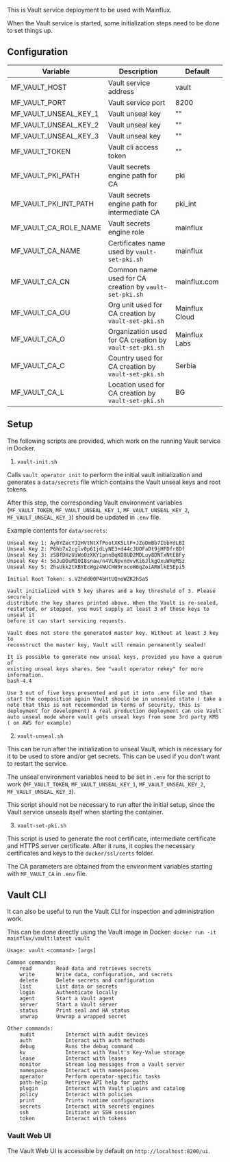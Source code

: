 This is Vault service deployment to be used with Mainflux.

When the Vault service is started, some initialization steps need to be done to set things up.

## Configuration

| Variable                  | Description                                                             | Default        |
| ------------------------- | ----------------------------------------------------------------------- | -------------- |
| MF_VAULT_HOST             | Vault service address                                                   | vault          |
| MF_VAULT_PORT             | Vault service port                                                      | 8200           |
| MF_VAULT_UNSEAL_KEY_1     | Vault unseal key                                                        | ""             |
| MF_VAULT_UNSEAL_KEY_2     | Vault unseal key                                                        | ""             |
| MF_VAULT_UNSEAL_KEY_3     | Vault unseal key                                                        | ""             |
| MF_VAULT_TOKEN            | Vault cli access token                                                  | ""             |
| MF_VAULT_PKI_PATH         | Vault secrets engine path for CA                                        | pki            |
| MF_VAULT_PKI_INT_PATH     | Vault secrets engine path for intermediate CA                           | pki_int        |
| MF_VAULT_CA_ROLE_NAME     | Vault secrets engine role                                               | mainflux       |
| MF_VAULT_CA_NAME          | Certificates name used by `vault-set-pki.sh`                            | mainflux       |
| MF_VAULT_CA_CN            | Common name used for CA creation by `vault-set-pki.sh`                  | mainflux.com   |
| MF_VAULT_CA_OU            | Org unit used for CA creation by `vault-set-pki.sh`                     | Mainflux Cloud |
| MF_VAULT_CA_O             | Organization used for CA creation by `vault-set-pki.sh`                 | Mainflux Labs  |
| MF_VAULT_CA_C             | Country used for CA creation by `vault-set-pki.sh`                      | Serbia         |
| MF_VAULT_CA_L             | Location used for CA creation by `vault-set-pki.sh`                     | BG             |


## Setup

The following scripts are provided, which work on the running Vault service in Docker.

1. `vault-init.sh`

Calls `vault operator init` to perform the initial vault initialization and generates
a `data/secrets` file which contains the Vault unseal keys and root tokens.

After this step, the corresponding Vault environment variables (`MF_VAULT_TOKEN`, `MF_VAULT_UNSEAL_KEY_1`,
`MF_VAULT_UNSEAL_KEY_2`, `MF_VAULT_UNSEAL_KEY_3`) should be updated in `.env` file.

Example contents for `data/secrets`:

```
Unseal Key 1: Ay0YZecYJ2HVtNtXfPootXK5LtF+JZoDmBb7IbbYdLBI
Unseal Key 2: P6hb7x2cglv0p61jdLyNE3+d44cJUOFaDt9jHFDfr8Df
Unseal Key 3: zSBfDHzUiWoOzXKY1pnnBqKO8UD2MDLuy8DNTxNtEBFy
Unseal Key 4: 5oJuDDuMI0I8snaw/n4VLNpvndvvKi6JlkgOxuWXqMSz
Unseal Key 5: ZhsUkk2tXBYEcWgz4WUCHH9rocoW6qZoiARWlkE5Epi5

Initial Root Token: s.V2hdd00P4bHtUQnoWZK2hSaS

Vault initialized with 5 key shares and a key threshold of 3. Please securely
distribute the key shares printed above. When the Vault is re-sealed,
restarted, or stopped, you must supply at least 3 of these keys to unseal it
before it can start servicing requests.

Vault does not store the generated master key. Without at least 3 key to
reconstruct the master key, Vault will remain permanently sealed!

It is possible to generate new unseal keys, provided you have a quorum of
existing unseal keys shares. See "vault operator rekey" for more information.
bash-4.4

Use 3 out of five keys presented and put it into .env file and than start the composition again Vault should be in unsealed state ( take a note that this is not recommended in terms of security, this is deployment for development) A real production deployment can use Vault auto unseal mode where vault gets unseal keys from some 3rd party KMS ( on AWS for example)
```

2. `vault-unseal.sh`

This can be run after the initialization to unseal Vault, which is necessary for it to be used to store and/or get secrets.
This can be used if you don't want to restart the service.

The unseal environment variables need to be set in `.env` for the script to work (`MF_VAULT_TOKEN`, `MF_VAULT_UNSEAL_KEY_1`,
`MF_VAULT_UNSEAL_KEY_2`, `MF_VAULT_UNSEAL_KEY_3`).

This script should not be necessary to run after the initial setup, since the Vault service unseals itself when
starting the container.

3. `vault-set-pki.sh`

This script is used to generate the root certificate, intermediate certificate and HTTPS server certificate.
After it runs, it copies the necessary certificates and keys to the `docker/ssl/certs` folder.

The CA parameters are obtained from the environment variables starting with `MF_VAULT_CA` in `.env` file.

## Vault CLI 

It can also be useful to run the Vault CLI for inspection and administration work.

This can be done directly using the Vault image in Docker: `docker run -it mainflux/vault:latest vault`

```
Usage: vault <command> [args]

Common commands:
    read        Read data and retrieves secrets
    write       Write data, configuration, and secrets
    delete      Delete secrets and configuration
    list        List data or secrets
    login       Authenticate locally
    agent       Start a Vault agent
    server      Start a Vault server
    status      Print seal and HA status
    unwrap      Unwrap a wrapped secret

Other commands:
    audit          Interact with audit devices
    auth           Interact with auth methods
    debug          Runs the debug command
    kv             Interact with Vault's Key-Value storage
    lease          Interact with leases
    monitor        Stream log messages from a Vault server
    namespace      Interact with namespaces
    operator       Perform operator-specific tasks
    path-help      Retrieve API help for paths
    plugin         Interact with Vault plugins and catalog
    policy         Interact with policies
    print          Prints runtime configurations
    secrets        Interact with secrets engines
    ssh            Initiate an SSH session
    token          Interact with tokens
```

### Vault Web UI

The Vault Web UI is accessible by default on `http://localhost:8200/ui`.
